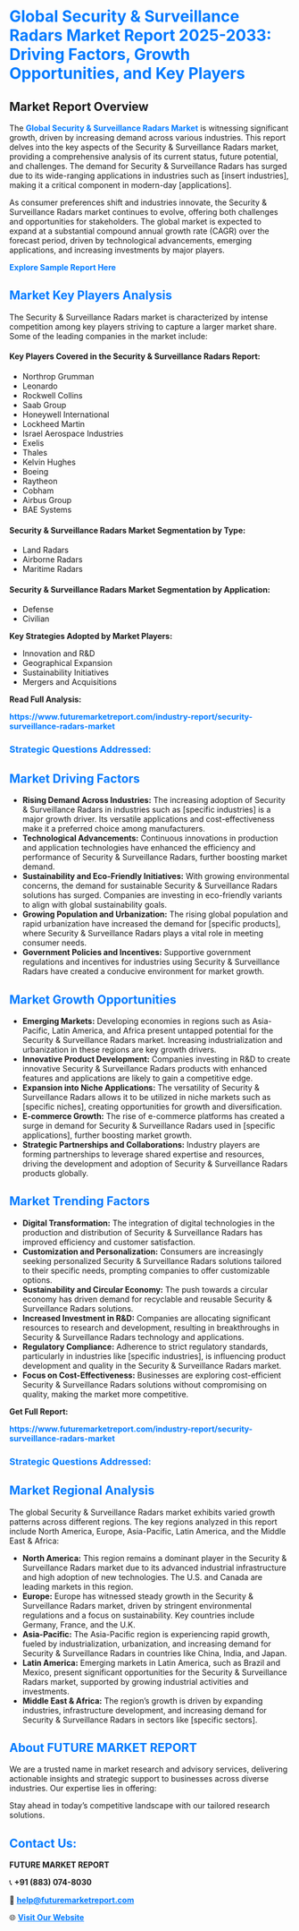 <h1 style="color: #007BFF;">Global Security & Surveillance Radars Market Report 2025-2033: Driving Factors, Growth Opportunities, and Key Players</h1>

<section id="overview">
<h2>Market Report Overview</h2>
<p>The <a href="https://www.futuremarketreport.com/industry-report/security-surveillance-radars-market" style="color: #007BFF; text-decoration: none;"><strong>Global Security & Surveillance Radars Market</strong></a> is witnessing significant growth, driven by increasing demand across various industries. This report delves into the key aspects of the Security & Surveillance Radars market, providing a comprehensive analysis of its current status, future potential, and challenges. The demand for Security & Surveillance Radars has surged due to its wide-ranging applications in industries such as [insert industries], making it a critical component in modern-day [applications].</p>
<p>As consumer preferences shift and industries innovate, the Security & Surveillance Radars market continues to evolve, offering both challenges and opportunities for stakeholders. The global market is expected to expand at a substantial compound annual growth rate (CAGR) over the forecast period, driven by technological advancements, emerging applications, and increasing investments by major players.</p>
</section>

<section id="overview">
<p><a href="https://www.futuremarketreport.com/request-sample/reportId=76047" style="color: #007BFF; text-decoration: none;"><strong>Explore Sample Report Here</strong></a></p>
</section>

<section id="key-players">
<h2 style="color: #007BFF;">Market Key Players Analysis</h2>
<p>The Security & Surveillance Radars market is characterized by intense competition among key players striving to capture a larger market share. Some of the leading companies in the market include:</p>
<h4>Key Players Covered in the Security & Surveillance Radars Report:</h4>
<ul><li>Northrop Grumman</li><li>Leonardo</li><li>Rockwell Collins</li><li>Saab Group</li><li>Honeywell International</li><li>Lockheed Martin</li><li>Israel Aerospace Industries</li><li>Exelis</li><li>Thales</li><li>Kelvin Hughes</li><li>Boeing</li><li>Raytheon</li><li>Cobham</li><li>Airbus Group</li><li>BAE Systems</li></ul>
<h4>Security & Surveillance Radars Market Segmentation by Type:</h4>
<ul><li>Land Radars</li><li>Airborne Radars</li><li>Maritime Radars</li></ul>

<h4>Security & Surveillance Radars Market Segmentation by Application:</h4>
<ul><li>Defense</li><li>Civilian</li></ul>
<p><strong>Key Strategies Adopted by Market Players:</strong></p>
<ul>
<li>Innovation and R&D</li>
<li>Geographical Expansion</li>
<li>Sustainability Initiatives</li>
<li>Mergers and Acquisitions</li>
</ul>
</section>

<section>
<p><strong>Read Full Analysis: </strong></p><a href="https://www.futuremarketreport.com/industry-report/security-surveillance-radars-market" style="color: #007BFF; text-decoration: none;"><strong>https://www.futuremarketreport.com/industry-report/security-surveillance-radars-market</strong></a>
<h3 style="color: #007BFF;">Strategic Questions Addressed:</h3>
</section>

<section id="driving-factors">
<h2 style="color: #007BFF;">Market Driving Factors</h2>
<ul>
<li><strong>Rising Demand Across Industries:</strong> The increasing adoption of Security & Surveillance Radars in industries such as [specific industries] is a major growth driver. Its versatile applications and cost-effectiveness make it a preferred choice among manufacturers.</li>
<li><strong>Technological Advancements:</strong> Continuous innovations in production and application technologies have enhanced the efficiency and performance of Security & Surveillance Radars, further boosting market demand.</li>
<li><strong>Sustainability and Eco-Friendly Initiatives:</strong> With growing environmental concerns, the demand for sustainable Security & Surveillance Radars solutions has surged. Companies are investing in eco-friendly variants to align with global sustainability goals.</li>
<li><strong>Growing Population and Urbanization:</strong> The rising global population and rapid urbanization have increased the demand for [specific products], where Security & Surveillance Radars plays a vital role in meeting consumer needs.</li>
<li><strong>Government Policies and Incentives:</strong> Supportive government regulations and incentives for industries using Security & Surveillance Radars have created a conducive environment for market growth.</li>
</ul>
</section>

<section id="growth-opportunities">
<h2 style="color: #007BFF;">Market Growth Opportunities</h2>
<ul>
<li><strong>Emerging Markets:</strong> Developing economies in regions such as Asia-Pacific, Latin America, and Africa present untapped potential for the Security & Surveillance Radars market. Increasing industrialization and urbanization in these regions are key growth drivers.</li>
<li><strong>Innovative Product Development:</strong> Companies investing in R&D to create innovative Security & Surveillance Radars products with enhanced features and applications are likely to gain a competitive edge.</li>
<li><strong>Expansion into Niche Applications:</strong> The versatility of Security & Surveillance Radars allows it to be utilized in niche markets such as [specific niches], creating opportunities for growth and diversification.</li>
<li><strong>E-commerce Growth:</strong> The rise of e-commerce platforms has created a surge in demand for Security & Surveillance Radars used in [specific applications], further boosting market growth.</li>
<li><strong>Strategic Partnerships and Collaborations:</strong> Industry players are forming partnerships to leverage shared expertise and resources, driving the development and adoption of Security & Surveillance Radars products globally.</li>
</ul>
</section>

<section id="trending-factors">
<h2 style="color: #007BFF;">Market Trending Factors</h2>
<ul>
<li><strong>Digital Transformation:</strong> The integration of digital technologies in the production and distribution of Security & Surveillance Radars has improved efficiency and customer satisfaction.</li>
<li><strong>Customization and Personalization:</strong> Consumers are increasingly seeking personalized Security & Surveillance Radars solutions tailored to their specific needs, prompting companies to offer customizable options.</li>
<li><strong>Sustainability and Circular Economy:</strong> The push towards a circular economy has driven demand for recyclable and reusable Security & Surveillance Radars solutions.</li>
<li><strong>Increased Investment in R&D:</strong> Companies are allocating significant resources to research and development, resulting in breakthroughs in Security & Surveillance Radars technology and applications.</li>
<li><strong>Regulatory Compliance:</strong> Adherence to strict regulatory standards, particularly in industries like [specific industries], is influencing product development and quality in the Security & Surveillance Radars market.</li>
<li><strong>Focus on Cost-Effectiveness:</strong> Businesses are exploring cost-efficient Security & Surveillance Radars solutions without compromising on quality, making the market more competitive.</li>
</ul>
</section>

<section>
<p><strong>Get Full Report: </strong></p><a href="https://www.futuremarketreport.com/industry-report/security-surveillance-radars-market" style="color: #007BFF; text-decoration: none;"><strong>https://www.futuremarketreport.com/industry-report/security-surveillance-radars-market</strong></a>
<h3 style="color: #007BFF;">Strategic Questions Addressed:</h3>
</section>


<section id="regional-analysis">
<h2 style="color: #007BFF;">Market Regional Analysis</h2>
<p>The global Security & Surveillance Radars market exhibits varied growth patterns across different regions. The key regions analyzed in this report include North America, Europe, Asia-Pacific, Latin America, and the Middle East & Africa:</p>
<ul>
<li><strong>North America:</strong> This region remains a dominant player in the Security & Surveillance Radars market due to its advanced industrial infrastructure and high adoption of new technologies. The U.S. and Canada are leading markets in this region.</li>
<li><strong>Europe:</strong> Europe has witnessed steady growth in the Security & Surveillance Radars market, driven by stringent environmental regulations and a focus on sustainability. Key countries include Germany, France, and the U.K.</li>
<li><strong>Asia-Pacific:</strong> The Asia-Pacific region is experiencing rapid growth, fueled by industrialization, urbanization, and increasing demand for Security & Surveillance Radars in countries like China, India, and Japan.</li>
<li><strong>Latin America:</strong> Emerging markets in Latin America, such as Brazil and Mexico, present significant opportunities for the Security & Surveillance Radars market, supported by growing industrial activities and investments.</li>
<li><strong>Middle East & Africa:</strong> The region’s growth is driven by expanding industries, infrastructure development, and increasing demand for Security & Surveillance Radars in sectors like [specific sectors].</li>
</ul>
</section>

<footer>
<h2 style="color: #007BFF;">About FUTURE MARKET REPORT</h2>
<p>We are a trusted name in market research and advisory services, delivering actionable insights and strategic support to businesses across diverse industries. Our expertise lies in offering:</p>

<p>Stay ahead in today’s competitive landscape with our tailored research solutions.</p>

<h2 style="color: #007BFF;">Contact Us:</h2>
<p><strong>FUTURE MARKET REPORT</strong></p>
<p>📞 <strong>+91 (883) 074-8030</strong></p>
<p>📧 <strong><a href="mailto:help@futuremarketreport.com" style="color: #007BFF;">help@futuremarketreport.com</a></strong></p>
<p>🌐 <strong><a href="https://www.futuremarketreport.com/" style="color: #007BFF;">Visit Our Website</a></strong></p>
</footer>